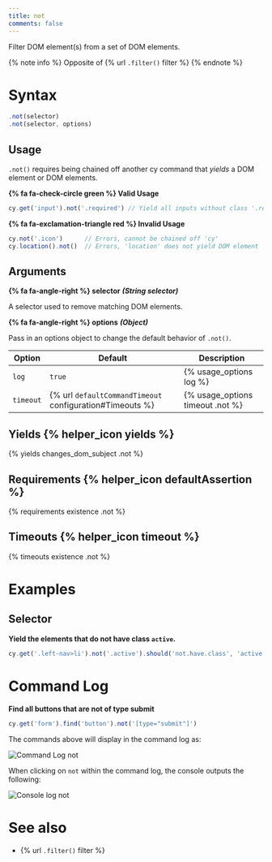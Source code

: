 ```yaml
---
title: not
comments: false
---
```


Filter DOM element(s) from a set of DOM elements.

{% note info %}
Opposite of {% url `.filter()` filter %}
{% endnote %}

# Syntax

```javascript
.not(selector)
.not(selector, options)
```

## Usage

`.not()` requires being chained off another cy command that *yields* a DOM element or DOM elements.

**{% fa fa-check-circle green %} Valid Usage**

```javascript
cy.get('input').not('.required') // Yield all inputs without class '.required'
```

**{% fa fa-exclamation-triangle red %} Invalid Usage**

```javascript
cy.not('.icon')      // Errors, cannot be chained off 'cy'
cy.location().not()  // Errors, 'location' does not yield DOM element
```

## Arguments

**{% fa fa-angle-right %} selector**  ***(String selector)***

A selector used to remove matching DOM elements.

**{% fa fa-angle-right %} options**  ***(Object)***

Pass in an options object to change the default behavior of `.not()`.

Option | Default | Description
--- | --- | ---
`log` | `true` | {% usage_options log %}
`timeout` | {% url `defaultCommandTimeout` configuration#Timeouts %} | {% usage_options timeout .not %}

## Yields {% helper_icon yields %}

{% yields changes_dom_subject .not %}

## Requirements {% helper_icon defaultAssertion %}

{% requirements existence .not %}

## Timeouts {% helper_icon timeout %}

{% timeouts existence .not %}

# Examples

## Selector

**Yield the elements that do not have class `active`.**

```javascript
cy.get('.left-nav>li').not('.active').should('not.have.class', 'active') // true
```

# Command Log

**Find all buttons that are not of type submit**

```javascript
cy.get('form').find('button').not('[type="submit"]')
```

The commands above will display in the command log as:

![Command Log not](/img/api/not/filter-elements-with-not-and-optional-selector.png)

When clicking on `not` within the command log, the console outputs the following:

![Console log not](/img/api/not/log-elements-found-when-using-cy-not.png)

# See also

- {% url `.filter()` filter %}
